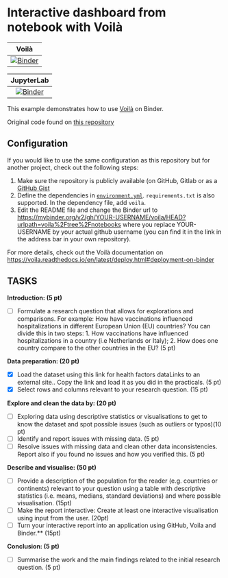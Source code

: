 # Interactive dashboard from notebook with Voilà


| Voilà |
| :---------------------: |
| [![Binder](https://mybinder.org/badge_logo.svg)](https://mybinder.org/v2/gh/Peiprjs/voila/HEAD?urlpath=voila%2Ftree%2Fnotebooks) |

| JupyterLab |
| :---------------------: |
| [![Binder](https://mybinder.org/badge_logo.svg)](https://mybinder.org/v2/gh/Peiprjs/voila/HEAD?urlpath=lab%2Ftree%2Fnotebooks) |


This example demonstrates how to use [Voilà](https://github.com/voila-dashboards/voila) on Binder.

Original code found on [this repository](https://github.com/binder-examples/voila)

## Configuration

If you would like to use the same configuration as this repository but for another project, check out the following steps:

1. Make sure the repository is publicly available (on GitHub, Gitlab or as a [GitHub Gist](https://gist.github.com)
2. Define the dependencies in [`environment.yml`](./environment.yml). `requirements.txt` is also supported. In the dependency file, add `voila`.
3. Edit the README file and change the Binder url to https://mybinder.org/v2/gh/YOUR-USERNAME/voila/HEAD?urlpath=voila%2Ftree%2Fnotebooks where you replace YOUR-USERNAME by your actual github username (you can find it in the link in the address bar in your own repository).

For more details, check out the Voilà documentation on https://voila.readthedocs.io/en/latest/deploy.html#deployment-on-binder

## TASKS
**Introduction: (5 pt)**
- [ ] Formulate a research question that allows for explorations and comparisons. For example: How have vaccinations influenced hospitalizations in different European Union (EU) countries? You can divide this in two steps: 1. How vaccinations have influenced hospitalizations in a country (i.e Netherlands or Italy); 2. How does one country compare to the other countries in the EU? (5 pt)

**Data preparation: (20 pt)**
- [X] Load the dataset using this link for health factors dataLinks to an external site.. Copy the link and load it as you did in the practicals. (5 pt)
- [X] Select rows and columns relevant to your research question. (15 pt)

**Explore and clean the data by: (20 pt)**
- [ ] Exploring data using descriptive statistics or visualisations to get to know the dataset and spot possible issues (such as outliers or typos)(10 pt)
- [ ] Identify and report issues with missing data. (5 pt)
- [ ] Resolve issues with missing data and clean other data inconsistencies. Report also if you found no issues and how you verified this. (5 pt)

**Describe and visualise: (50 pt)**
- [ ] Provide a description of the population for the reader (e.g. countries or continents) relevant to your question using a table with descriptive statistics (i.e. means, medians, standard deviations) and where possible visualisation. (15pt)
- [ ] Make the report interactive: Create at least one interactive visualisation using input from the user. (20pt)
- [ ] Turn your interactive report into an application using GitHub, Voila and Binder.** (15pt)

**Conclusion: (5 pt)**
- [ ] Summarise the work and the main findings related to the initial research question. (5 pt)
